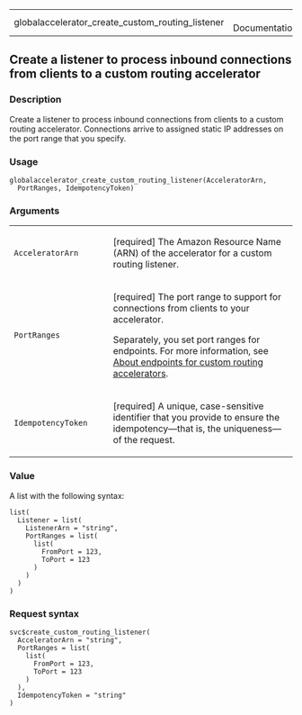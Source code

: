 <table style="width: 100%;">
<tbody>
<tr class="odd">
<td>globalaccelerator_create_custom_routing_listener</td>
<td style="text-align: right;">R Documentation</td>
</tr>
</tbody>
</table>

## Create a listener to process inbound connections from clients to a custom routing accelerator

### Description

Create a listener to process inbound connections from clients to a
custom routing accelerator. Connections arrive to assigned static IP
addresses on the port range that you specify.

### Usage

    globalaccelerator_create_custom_routing_listener(AcceleratorArn,
      PortRanges, IdempotencyToken)

### Arguments

<table>
<colgroup>
<col style="width: 35%" />
<col style="width: 65%" />
</colgroup>
<tbody>
<tr class="odd">
<td><code
id="globalaccelerator_create_custom_routing_listener_:_AcceleratorArn">AcceleratorArn</code></td>
<td><p>[required] The Amazon Resource Name (ARN) of the accelerator for
a custom routing listener.</p></td>
</tr>
<tr class="even">
<td><code
id="globalaccelerator_create_custom_routing_listener_:_PortRanges">PortRanges</code></td>
<td><p>[required] The port range to support for connections from clients
to your accelerator.</p>
<p>Separately, you set port ranges for endpoints. For more information,
see <a
href="https://docs.aws.amazon.com/global-accelerator/latest/dg/about-custom-routing-endpoints.html">About
endpoints for custom routing accelerators</a>.</p></td>
</tr>
<tr class="odd">
<td><code
id="globalaccelerator_create_custom_routing_listener_:_IdempotencyToken">IdempotencyToken</code></td>
<td><p>[required] A unique, case-sensitive identifier that you provide
to ensure the idempotency—that is, the uniqueness—of the
request.</p></td>
</tr>
</tbody>
</table>

### Value

A list with the following syntax:

    list(
      Listener = list(
        ListenerArn = "string",
        PortRanges = list(
          list(
            FromPort = 123,
            ToPort = 123
          )
        )
      )
    )

### Request syntax

    svc$create_custom_routing_listener(
      AcceleratorArn = "string",
      PortRanges = list(
        list(
          FromPort = 123,
          ToPort = 123
        )
      ),
      IdempotencyToken = "string"
    )
